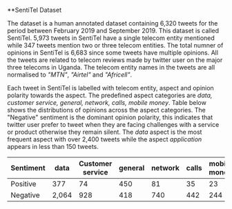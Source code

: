 **SentiTel Dataset


The dataset is a human annotated dataset containing 6,320 tweets for the period between February 2019 and September 2019. This dataset is called SentiTel. 5,973 tweets in SentiTel have a single telecom entity mentioned while 347 tweets mention two or three telecom entities.  The total numner of opinions in SentiTel is 6,683 since some tweets have multiple opinions. All the tweets are related to telecom reviews made by twitter user on the major three telecoms in Uganda. The telecom entity names in the tweets are all normalised to *"MTN"*, *"Airtel"* and *"Africell"*.

Each tweet in SentiTel is labelled with telecom entity, aspect and opinion polarity towards the aspect. The predefined aspect categories are *data, customer service, general, network, calls, mobile money*. Table below shows the distributions of opinions across the aspect categories. The "Negative" sentiment is the dominant opinion polarity, this indicates that twitter user prefer to tweet when they are facing challenges with a service or product otherwise they remain silent. The *data* aspect is the most frequent aspect with over 2,400 tweets while the aspect *application* appears in less than 150 tweets.



Sentiment | data|Customer service|general|network|calls|mobile money| application|
----------| ----|----------------|-------|-------|-----|------------|------------|
Positive | 377 | 74 | 450 |  81 | 35 | 23 | 8 |
Negative | 2,064 |  928 | 418 | 740 | 442 | 244 | 139|


